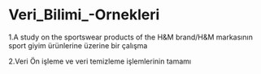 # Veri_Bilimi_-Ornekleri

1.A study on the sportswear products of the H&M brand/H&M markasının sport giyim ürünlerine üzerine bir çalışma 

2.Veri Ön işleme ve veri temizleme işlemlerinin tamamı

